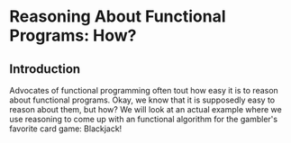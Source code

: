 # Reasoning About Functional Programs: How?

## Introduction

Advocates of functional programming often tout how easy it is to reason about functional programs. Okay, we know that it is supposedly easy to reason about them, but how? We will look at an actual example where we use reasoning to come up with an functional algorithm for the gambler's favorite card game: Blackjack!
